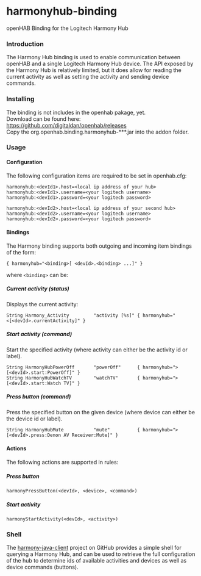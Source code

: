 harmonyhub-binding
=======================

openHAB Binding for the Logitech Harmony Hub


### Introduction

The Harmony Hub binding is used to enable communication between openHAB and a single Logitech Harmony Hub device. The API exposed by the Harmony Hub is relatively limited, but it does allow for reading the current activity as well as setting the activity and sending device commands.

### Installing
The binding is not includes in the openhab pakage, yet.  
Download can be found here: https://github.com/digitaldan/openhab/releases  
Copy the org.openhab.binding.harmonyhub-***.jar into the addon folder.

### Usage

#### Configuration

The following configuration items are required to be set in openhab.cfg:

	harmonyhub:<devId1>.host=<local ip address of your hub>
	harmonyhub:<devId1>.username=<your logitech username>
	harmonyhub:<devId1>.password=<your logitech password>
        
	harmonyhub:<devId2>.host=<local ip address of your second hub>
	harmonyhub:<devId2>.username=<your logitech username>
	harmonyhub:<devId2>.password=<your logitech password>


#### Bindings

The Harmony binding supports both outgoing and incoming item bindings of the form:

    { harmonyhub="<binding>[ <devId>.<binding> ...]" }
    
where `<binding>` can be:

##### Current activity (status)

Displays the current activity:

    String Harmony_Activity         "activity [%s]" { harmonyhub="<[<devId>.currentActivity]" }
    
##### Start activity (command)

Start the specified activity (where activity can either be the activity id or label).

	String HarmonyHubPowerOff       "powerOff"      { harmonyhub=">[<devId>.start:PowerOff]" }
	String HarmonyHubWatchTV        "watchTV"       { harmonyhub=">[<devId>.start:Watch TV]" }

##### Press button (command)

Press the specified button on the given device (where device can either be the device id or label).

	String HarmonyHubMute           "mute"          { harmonyhub=">[<devId>.press:Denon AV Receiver:Mute]" }

#### Actions

The following actions are supported in rules:

##### Press button

	harmonyPressButton(<devId>, <device>, <command>)

##### Start activity

	harmonyStartActivity(<devId>, <activity>)

### Shell

The [harmony-java-client](https://github.com/tuck182/harmony-java-client) project on GitHub provides a simple shell for querying a Harmony Hub, and can be used to retrieve the full configuration of the hub to determine ids of available activities and devices as well as device commands (buttons).

